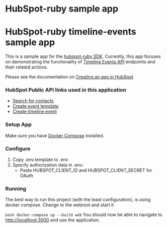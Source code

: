 # HubSpot-ruby sample app

# HubSpot-ruby timeline-events sample app

This is a sample app for the [hubspot-ruby SDK](../../../../../). Currently, this app focuses on demonstrating the functionality of [Timeline Events API](https://developers.hubspot.com/docs-beta/crm/timeline) endpoints and their related actions.

Please see the documentation on [Creating an app in HubSpot](https://developers.hubspot.com/docs-beta/creating-an-app)
### HubSpot Public API links used in this application

  - [Search for contacts](https://developers.hubspot.com/docs-beta/crm/contacts)
  - [Create event template](https://developers.hubspot.com/docs-beta/crm/timeline)
  - [Create timeline event](https://developers.hubspot.com/docs-beta/crm/timeline)


### Setup App

Make sure you have [Docker Compose](https://docs.docker.com/compose/) installed.

### Configure

1. Copy .env.template to .env
2. Specify authorization data in .env:
    - Paste HUBSPOT_CLIENT_ID and HUBSPOT_CLIENT_SECRET for OAuth

### Running

The best way to run this project (with the least configuration), is using docker compose.  Change to the webroot and start it

```bash docker-compose up --build web```
You should now be able to navigate to [http://localhost:3000](http://localhost:3000) and use the application.